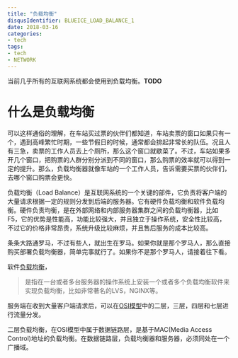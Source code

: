 ```yaml
---
title: "负载均衡"
disqusIdentifier: BLUEICE_LOAD_BALANCE_1
date: 2018-03-16
categories:
- tech
tags:
- tech
- NETWORK
---
```


<!--toc-->
<!--more-->

当前几乎所有的互联网系统都会使用到负载均衡。**TODO**

# 什么是负载均衡

可以这样通俗的理解，在车站买过票的伙伴们都知道，车站卖票的窗口如果只有一个，遇到高峰繁忙时期，一些节假日的时候，通常都会排起非常长的队伍。况且人有三急，卖票的工作人员去上个厕所，那么这个窗口就歇菜了。不过，车站如果多开几个窗口，把购票的人群分别分派到不同的窗口，那么购票的效率就可以得到一定的提升。那么，负载均衡器就像车站的一个工作人员，告诉需要买票的伙伴们，去哪个窗口购票会更快。

负载均衡（Load Balance）是互联网系统的一个关键的部件，它负责将客户端的大量请求根据一定的规则分发到后端的服务器。它有硬件负载均衡和软件负载均衡。硬件负责均衡，是在外部网络和内部服务器集群之间的负载均衡器，比如F5，它的优势是性能高，功能比较强大，并且独立于操作系统，安全性比较高，不过它的价格非常昂贵，系统升级比较麻烦，并且售后服务的成本比较高。

条条大路通罗马，不过有些人，就出生在罗马。如果你就是那个罗马人，那么直接购买部署负载均衡器，简单完事就行了。如果你不是那个罗马人，请接着往下看。

软件[负载均衡](https://baike.baidu.com/item/%E8%B4%9F%E8%BD%BD%E5%9D%87%E8%A1%A1)，

> 是指在一台或者多台服务器的操作系统上安装一个或者多个负载均衡软件来实现负载均衡，比如非常著名的LVS，NGINX等。

服务端在收到大量客户端请求后，可以在[OSI模型](/2018/03/osi%E6%A8%A1%E5%9E%8B/)中的二层，三层，四层和七层进行流量分发。

二层负载均衡，在OSI模型中属于数据链路层，是基于MAC(Media Access Control)地址的负载均衡。在数据链路层，负载均衡器和服务器，必须同处在一个广播域。





